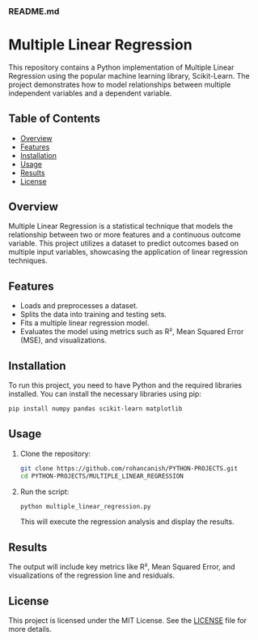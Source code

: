 

### README.md


# Multiple Linear Regression

This repository contains a Python implementation of Multiple Linear Regression using the popular machine learning library, Scikit-Learn. The project demonstrates how to model relationships between multiple independent variables and a dependent variable.

## Table of Contents

- [Overview](#overview)
- [Features](#features)
- [Installation](#installation)
- [Usage](#usage)
- [Results](#results)
- [License](#license)

## Overview

Multiple Linear Regression is a statistical technique that models the relationship between two or more features and a continuous outcome variable. This project utilizes a dataset to predict outcomes based on multiple input variables, showcasing the application of linear regression techniques.

## Features

- Loads and preprocesses a dataset.
- Splits the data into training and testing sets.
- Fits a multiple linear regression model.
- Evaluates the model using metrics such as R², Mean Squared Error (MSE), and visualizations.

## Installation

To run this project, you need to have Python and the required libraries installed. You can install the necessary libraries using pip:

```bash
pip install numpy pandas scikit-learn matplotlib
```

## Usage

1. Clone the repository:

   ```bash
   git clone https://github.com/rohancanish/PYTHON-PROJECTS.git
   cd PYTHON-PROJECTS/MULTIPLE_LINEAR_REGRESSION
   ```

2. Run the script:

   ```bash
   python multiple_linear_regression.py
   ```

   This will execute the regression analysis and display the results.

## Results

The output will include key metrics like R², Mean Squared Error, and visualizations of the regression line and residuals.

## License

This project is licensed under the MIT License. See the [LICENSE](LICENSE) file for more details.


